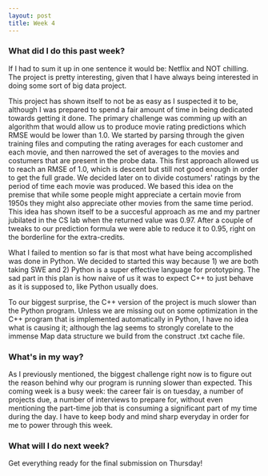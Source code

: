 ```yaml
---
layout: post
title: Week 4
---
```


### What did I do this past week?

If I had to sum it up in one sentence it would be: Netflix and NOT chilling. The project is pretty interesting, given that I have always being interested in doing some sort of big data project. 

This project has shown itself to not be as easy as I suspected it to be, although I was prepared to spend a fair amount of time in being dedicated towards getting it done. The primary challenge was comming up with an algorithm that would allow us to produce movie rating predictions which RMSE would be lower than 1.0. We started by parsing through the given training files and computing the rating averages for each customer and each movie, and then narrowed the set of averages to the movies and costumers that are present in the probe data. This first approach allowed us to reach an RMSE of 1.0, which is descent but still not good enough in order to get the full grade. We decided later on to divide costumers' ratings by the period of time each movie was produced. We based this idea on the premise that while some people might appreciate a certain movie from 1950s they might also appreciate other movies from the same time period. This idea has shown itself to be a succesful approach as me and my partner jubilated in the CS lab when the returned value was 0.97. After a couple of tweaks to our prediction formula we were able to reduce it to 0.95, right on the borderline for the extra-credits.

What I failed to mention so far is that most what have being accomplished was done in Python. We decided to started this way because 1) we are both taking SWE and 2) Python is a super effective language for prototyping. The sad part in this plan is how naive of us it was to expect C++ to just behave as it is supposed to, like Python usually does. 

To our biggest surprise, the C++ version of the project is much slower than the Python program. Unless we are missing out on some optimization in the C++ program that is implemented automatically in Python, I have no idea what is causing it; although the lag seems to strongly corelate to the immense Map data structure we build from the construct .txt cache file.

### What's in my way?

As I previously mentioned, the biggest challenge right now is to figure out the reason behind why our program is running slower than expected. This coming week is a busy week: the career fair is on tuesday, a number of projects due, a number of interviews to prepare for, without even mentioning the part-time job that is consuming a significant part of my time during the day. I have to keep body and mind sharp everyday in order for me to power through this week.

### What will I do next week? 

Get everything ready for the final submission on Thursday!